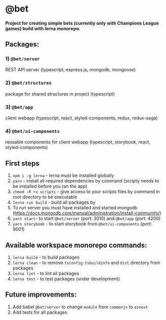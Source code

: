 # @bet

#### Project for creating simple bets (currently only with Champions League games) build with lerna monorepo.

## Packages:

### 1) `@bet/server`
REST API server (typescript, express.js, mongodb, mongoose)
### 2) `@bet/structures`
package for shared structures in project (typescript)
### 3) `@bet/app`
client webapp (typescript, react, styled-components, redux, redux-saga)
### 4) `@bet/ui-components`
reusable components for client webapp (typescript, storybook, react, styled-components)

## First steps

1. `npm i -g lerna` - lerna must be installed globally
2. `yarn` - install all required dependencies by command (scripty needs to be installed before you ran the app)
3. `chmod -R +x scripts` - give access to your scripts files by command in root directory to be executable
4. `lerna run build` - build all packages by 
5. To run server you must have installed and started mongodb (https://docs.mongodb.com/manual/administration/install-community/)
6. `yarn start`- to start `@bet/server` (port: 3010) and `@bet/app` (port: 4200)
7. `yarn storybook` - to start storybook from `@bet/ui-components` (port: 9001) 

## Available workspace monorepo commands:

1. `lerna build` - to build packages
2. `lerna clean` - to remove `tsconfig.tsbuildinfo` and `dist` directory from packages
3. `lerna lint` - to lint all packages
4. `lerna test` - to test packages (under development)

## Future improvements:

1. Add babel `@bet/server` to change `module` from `commonjs` to `esnext`
2. Add tests for all packages
